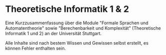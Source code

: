 # Theoretische Informatik 1 & 2
Eine Kurzzusammenfassung über die Module "Formale Sprachen und Automatentheorie" sowie "Berechenbarkeit und Komplexität" (Theoretische Informatik 1 und 2) an der Universität Stuttgart.

Alle Inhalte sind nach bestem Wissen und Gewissen selbst erstellt, es können Fehler enthalten sein.
